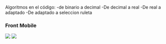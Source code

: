 Algoritmos en el código:
-de binario a decimal
-De decimal a real
-De real a adaptado
-De adaptado a seleccion ruleta
<h3>Front Mobile</h3>
<img src="https://github.com/user-attachments/assets/5463c872-be4c-414d-bbe9-2ef0a1aceb73">
<img src="https://github.com/user-attachments/assets/6f5064c2-0b5c-49da-9729-cbf82673c3c9">

